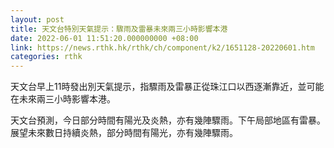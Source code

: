 ```yaml
---
layout: post
title: 天文台特別天氣提示：驟雨及雷暴未來兩三小時影響本港
date: 2022-06-01 11:51:20.000000000 +08:00
link: https://news.rthk.hk/rthk/ch/component/k2/1651128-20220601.htm
categories: rthk
---
```


天文台早上11時發出別天氣提示，指驟雨及雷暴正從珠江口以西逐漸靠近，並可能在未來兩三小時影響本港。

天文台預測，今日部分時間有陽光及炎熱，亦有幾陣驟雨。下午局部地區有雷暴。展望未來數日持續炎熱，部分時間有陽光，亦有幾陣驟雨。
